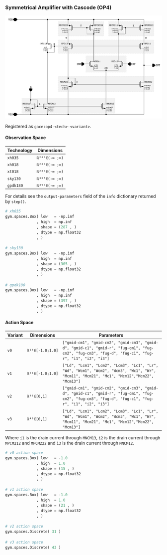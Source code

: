 ### Symmetrical Amplifier with Cascode (OP4)

![op4](https://raw.githubusercontent.com/matthschw/ace/main/figures/op4.png)

Registered as `gace:op4-<tech>-<variant>`.

#### Observation Space

| Technology | Dimensions     |
|------------|----------------|
| `xh035`    | `ℝ²⁸⁷∈(-∞ ;∞)` |
| `xh018`    | `ℝ²⁸⁷∈(-∞ ;∞)` |
| `xt018`    | `ℝ²⁸⁷∈(-∞ ;∞)` |
| `sky130`   | `ℝ³⁰⁵∈(-∞ ;∞)` |
| `gpdk180`  | `ℝ³⁹⁷∈(-∞ ;∞)` |

For details see the `output-parameters` field of the `info` dictionary
returned by `step()`.

```python
# xh035
gym.spaces.Box( low   = -np.inf
              , high  = np.inf
              , shape = (287 , )
              , dtype = np.float32
              , )

# sky130
gym.spaces.Box( low   = -np.inf
              , high  = np.inf
              , shape = (305 , )
              , dtype = np.float32
              , )

# gpdk180
gym.spaces.Box( low   = -np.inf
              , high  = np.inf
              , shape = (397 , )
              , dtype = np.float32
              , )
```

#### Action Space

| Variant | Dimensions       | Parameters                                                                                                                                           |
|---------|------------------|------------------------------------------------------------------------------------------------------------------------------------------------------|
| `v0`    | `ℝ¹⁵∈[-1.0;1.0]` | `["gmid-cm1", "gmid-cm2", "gmid-cm3", "gmid-d", "gmid-c1", "gmid-r", "fug-cm1", "fug-cm2", "fug-cm3", "fug-d", "fug-c1", "fug-r", "i1", "i2", "i3"]` |
| `v1`    | `ℝ²¹∈[-1.0;1.0]` | `["Ld", "Lcm1", "Lcm2", "Lcm3", "Lc1", "Lr", "Wd", "Wcm1", "Wcm2", "Wcm3", "Wc1", "Wr", "Mcm11", "Mcm21", "Mc1", "Mcm12","Mcm22", "Mcm13"]`          |
| `v2`    | `ℝ³¹∈[0,1]`      | `["gmid-cm1", "gmid-cm2", "gmid-cm3", "gmid-d", "gmid-c1", "gmid-r", "fug-cm1", "fug-cm2", "fug-cm3", "fug-d", "fug-c1", "fug-r", "i1", "i2", "i3"]` |
| `v3`    | `ℝ⁴³∈[0,1]`    | `["Ld", "Lcm1", "Lcm2", "Lcm3", "Lc1", "Lr", "Wd", "Wcm1", "Wcm2", "Wcm3", "Wc1", "Wr", "Mcm11", "Mcm21", "Mc1", "Mcm12","Mcm22", "Mcm13"]`          |

Where `i1` is the drain current through `MNCM13`, `i2` is the drain current
through `MPCM212` and `MPCM222` and `i3` is the drain current through `MNCM12`.

```python
# v0 action space
gym.spaces.Box( low   = -1.0
              , high  = 1.0
              , shape = (15 , )
              , dtype = np.float32
              , )

# v1 action space
gym.spaces.Box( low   = -1.0
              , high  = 1.0
              , shape = (21 , )
              , dtype = np.float32
              , )

# v2 action space
gym.spaces.Discrete( 31 )

# v3 action space
gym.spaces.Discrete( 43 )
```

